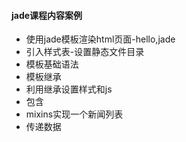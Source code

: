 #### jade课程内容案例
* 使用jade模板渲染html页面-hello,jade
* 引入样式表-设置静态文件目录
* 模板基础语法
* 模板继承
* 利用继承设置样式和js
* 包含
* mixins实现一个新闻列表
* 传递数据